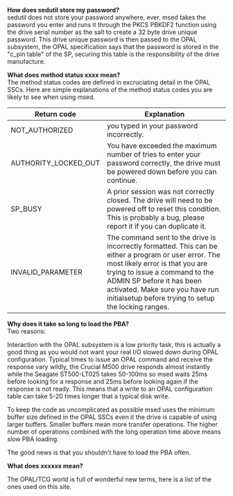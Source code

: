 **How does sedutil store my password?**   
sedutil does not store your password anywhere, ever.  msed takes the password you enter and runs it through the PKCS PBKDF2 function using the drive serial number as the salt to create a 32 byte drive unique password.  This drive unique password is then passed to the OPAL subsystem, the OPAL specification says that the password is stored in the "c_pin table" of the SP,  securing this table is the responsibility of the drive manufacture.  

**What does method status xxxx mean?**   
The method status codes are defined in excruciating detail in the OPAL SSCs.  Here are simple explanations of the method status codes you are likely to see when using msed.  
  
Return code | Explanation
------------ | -----------
NOT_AUTHORIZED | you typed in your password incorrectly.
AUTHORITY_LOCKED_OUT | You have exceeded the maximum number of tries to enter your password correctly, the drive must be powered down before you can continue.
SP_BUSY | A prior session was not correctly closed.  The drive will need to be powered off to reset this condition. This is probably a bug, please report it if you can duplicate it.
INVALID_PARAMETER | The command sent to the drive is incorrectly formatted.  This can be either a program or user error.  The most likely error is that you are trying to issue a command to the ADMIN SP before it has been activated.  Make sure you have run initialsetup before trying to setup the locking ranges.

**Why does it take so long to load the PBA?**  
Two reasons:

Interaction with the OPAL subsystem is a low priority task, this is actually a good thing as you would not want your real I/O slowed down during OPAL configuration.  Typical times to issue an OPAL command and receive the response vary wildly, the Crucial M500 drive responds almost instantly while the Seagate ST500-LT025 takes 50-100ms  so msed waits 25ms before looking for a response and 25ms before looking again if the response is not ready. This means that a write to an OPAL configuration table can take 5-20 times longer that a typical disk write.

To keep the code as uncomplicated as possible msed uses the minimum buffer size defined in the OPAL SSCs even it the drive is capable of using larger buffers. Smaller buffers mean more transfer operations.  The higher number of operations combined with the long operation time above means slow PBA loading.

The good news is that you shouldn't have to load the PBA often.  

**What does xxxxxx mean?**  

The OPAL/TCG world is full of wonderful new terms, here is a list of the ones used on this site.